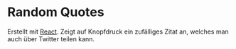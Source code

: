 # Random Quotes

Erstellt mit [React](https://reactjs.org/). Zeigt auf Knopfdruck ein zufälliges Zitat an, welches man auch über Twitter teilen kann.
